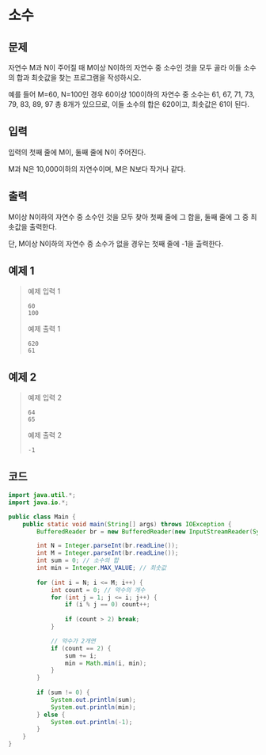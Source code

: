 # 소수

## 문제
자연수 M과 N이 주어질 때 M이상 N이하의 자연수 중 소수인 것을 모두 골라 이들 소수의 합과 최솟값을 찾는 프로그램을 작성하시오.

예를 들어 M=60, N=100인 경우 60이상 100이하의 자연수 중 소수는 61, 67, 71, 73, 79, 83, 89, 97 총 8개가 있으므로, 이들 소수의 합은 620이고, 최솟값은 61이 된다.

## 입력
입력의 첫째 줄에 M이, 둘째 줄에 N이 주어진다.

M과 N은 10,000이하의 자연수이며, M은 N보다 작거나 같다.

## 출력
M이상 N이하의 자연수 중 소수인 것을 모두 찾아 첫째 줄에 그 합을, 둘째 줄에 그 중 최솟값을 출력한다. 

단, M이상 N이하의 자연수 중 소수가 없을 경우는 첫째 줄에 -1을 출력한다.

## 예제 1

> 예제 입력 1
> ```
> 60
> 100
> ```
> 예제 출력 1
> ```
> 620
> 61
> ```

## 예제 2

> 예제 입력 2
> ```
> 64
> 65
> ```
> 예제 출력 2
> ```
> -1
> ```

## 코드
```java
import java.util.*;
import java.io.*;

public class Main {
    public static void main(String[] args) throws IOException {
	    BufferedReader br = new BufferedReader(new InputStreamReader(System.in));

        int N = Integer.parseInt(br.readLine());
        int M = Integer.parseInt(br.readLine());
        int sum = 0; // 소수의 합
        int min = Integer.MAX_VALUE; // 최솟값
        
        for (int i = N; i <= M; i++) {
            int count = 0; // 약수의 개수
            for (int j = 1; j <= i; j++) {
                if (i % j == 0) count++;
                
                if (count > 2) break;
            }

            // 약수가 2개면
            if (count == 2) {
                sum += i;
                min = Math.min(i, min);
            }
        }
        
        if (sum != 0) {
            System.out.println(sum);
            System.out.println(min);
        } else {
            System.out.println(-1);
        }
    }
}

```
